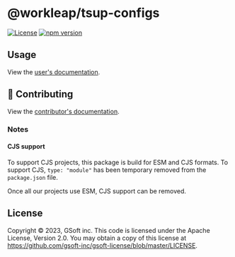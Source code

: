 # @workleap/tsup-configs

[![License](https://img.shields.io/badge/License-Apache_2.0-blue.svg)](../../LICENSE)
[![npm version](https://img.shields.io/npm/v/@workleap/tsup-configs)](https://www.npmjs.com/package/@workleap/tsup-configs)

## Usage

View the [user's documentation](https://gsoft-inc.github.io/wl-web-configs/).

## 🤝 Contributing

View the [contributor's documentation](../../CONTRIBUTING.md).

### Notes

#### CJS support

To support CJS projects, this package is build for ESM and CJS formats. To support CJS, `type: "module"` has been temporary removed from the `package.json` file.

Once all our projects use ESM, CJS support can be removed.

## License

Copyright © 2023, GSoft inc. This code is licensed under the Apache License, Version 2.0. You may obtain a copy of this license at https://github.com/gsoft-inc/gsoft-license/blob/master/LICENSE.

